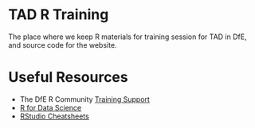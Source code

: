 # TAD R Training

The place where we keep R materials for training session for TAD in DfE, and source code for the website.

# Useful Resources

-   The DfE R Community [Training Support](https://teams.microsoft.com/l/channel/19%3a1c926bdbecf94b8b8d7e303670f98bc2%40thread.skype/Training%2520Support?groupId=b95c605d-8fbc-4e4d-9a76-2f7d1c55e70a&tenantId=fad277c9-c60a-4da1-b5f3-b3b8b34a82f9)
-   [R for Data Science](https://r4ds.had.co.nz/)
-   [RStudio Cheatsheets](https://www.rstudio.com/resources/cheatsheets/#)
